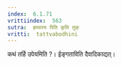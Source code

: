 ```yaml
---
index:  6.1.71
vrittiindex:  563
sutra:  ह्रस्वस्य पिति कृति तुक्
vritti:  tattvabodhini 
---
```


कथं तर्हि उपेयमिति ?। ईङ्गताविति दैवादिकाद्यत्। 

